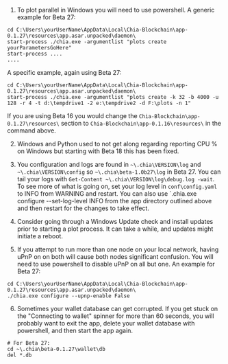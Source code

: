 1. To plot parallel in Windows you will need to use powershell. A generic example for Beta 27:
```
cd C:\Users\yourUserName\AppData\Local\Chia-Blockchain\app-0.1.27\resources\app.asar.unpacked\daemon\
start-process ./chia.exe -argumentlist "plots create yourParametersGoHere"
start-process ....
....
```

A specific example, again using Beta 27:

```
cd C:\Users\yourUserName\AppData\Local\Chia-Blockchain\app-0.1.27\resources\app.asar.unpacked\daemon\
start-process ./chia.exe -argumentlist "plots create -k 32 -b 4000 -u 128 -r 4 -t d:\tempdrive1 -2 e:\tempdrive2 -d F:\plots -n 1"
```
If you are using Beta 16 you would change the `Chia-Blockchain\app-0.1.27\resources\` section to `Chia-Blockchain\app-0.1.16\resources\` in the command above.

2. Windows and Python used to not get along regarding reporting CPU % on Windows but starting with Beta 18 this has been fixed.

3. You configuration and logs are found in `~\.chia\VERSION\log` and `~\.chia\VERSION\config` so `~\.chia\beta-1.0b27\log` in Beta 27. You can tail your logs with `Get-Content ~\.chia\VERSION\log\debug.log -wait`. To see more of what is going on, set your log level in `conf\config.yaml` to INFO from WARNING and restart. You can also use `\.chia.exe configure --set-log-level INFO from the app directory outlined above and then restart for the changes to take effect.

4. Consider going through a Windows Update check and install updates prior to starting a plot process. It can take a while, and updates might initiate a reboot.

5. If you attempt to run more than one node on your local network, having uPnP on on both will cause both nodes significant confusion. You will need to use powershell to disable uPnP on all but one. An example for Beta 27:
```
cd C:\Users\yourUserName\AppData\Local\Chia-Blockchain\app-0.1.27\resources\app.asar.unpacked\daemon\
./chia.exe configure --upnp-enable False
```

6. Sometimes your wallet database can get corrupted. If you get stuck on the "Connecting to wallet" spinner for more than 60 seconds, you will probably want to exit the app, delete your wallet database with powershell, and then start the app again.
```
# For Beta 27:
cd ~\.chia\beta-0.1.27\wallet\db
del *.db
```
